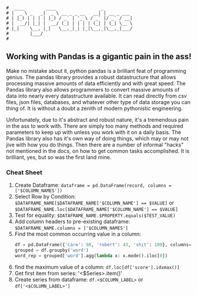 ```text
#  ____        ____                 _
# |  _ \ _   _|  _ \ __ _ _ __   __| | __ _ ___
# | |_) | | | | |_) / _` | '_ \ / _` |/ _` / __|
# |  __/| |_| |  __/ (_| | | | | (_| | (_| \__ \
# |_|    \__, |_|   \__,_|_| |_|\__,_|\__,_|___/
#        |___/
#
```

## Working with Pandas is a gigantic pain in the ass!

Make no mistake about it, python pandas is a brilliant feat of programming genius. The pandas library provides
a robust datastructure that allows processing massive amounts of data efficiently and with great speed. The
Pandas library also allows programmers to convert massive amounts of data into nearly every datastructure
available. It can read directly from csv files, json files, databases, and whatever other type of data storage
you can thing of. It is without a doubt a zenith of modern pythonistic engineering.

Unfortunately, due to it's abstract and robust nature, it's a tremendous pain in the ass to work with. There
are simply too many methods and required parameters to keep up with unless you work with it on a daily basis.
The Pandas library also has it's own way of doing things, which may or may not jive with how you do things.
Then there are a number of informal "hacks" not mentioned in the docs, on how to get common tasks
accomplished. It is brilliant, yes, but so was the first land mine.

### Cheat Sheet

1. Create Dataframe: `dataframe = pd.DataFrame(record, columns = ['$COLUMN_NAMES'])`
2. Select Row by Condition: `$DATAFRAME_NAME[$DATAFRAME_NAME['$COLUMN_NAME'] == $VALUE]` or `$DATAFRAME_NAME.loc[$DATAFRAME_NAME['$COLUMN_NAME'] == $VALUE]`
3. Test for equality: `$DATAFRAME_NAME.$PROPERTY.equals($TEST_VALUE)`
4. Add column headers to pre-existing dataframe: `$DATAFRAME_NAME.columns = ['$COLUMN_NAMES']`
5. Find the most common occurring value in a column: 
    ```python
    df = pd.DataFrame({'care': 98, 'robert': 43, 'shit': 100}, columns=['word', 'score'])
    grouped = df.groupby('word')
    word_rep = grouped['word'].agg(lambda x: x.mode().iloc[0])
    ```
6. find the maximum value of a column: `df.loc[df['score'].idxmax()]`
7. Get first item from series: '<$Series>.item()'
8. Create series from dataframe: `df.<$COLUMN_LABEL>` or `df['<$COLUMN_LABEL>']`

